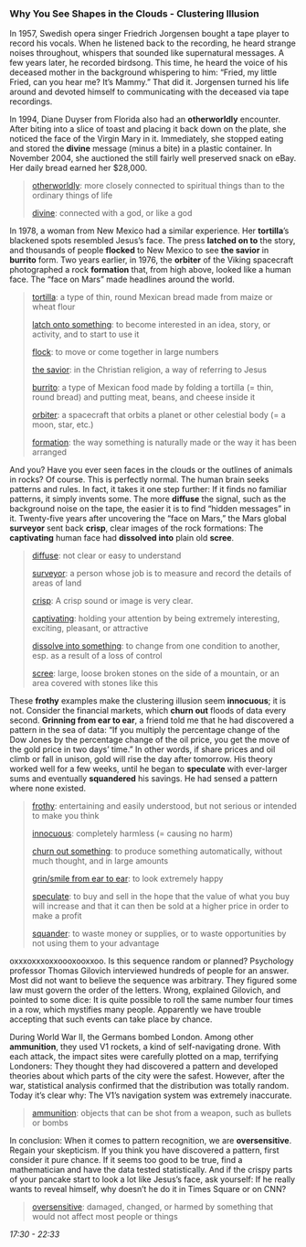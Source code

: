 ### Why You See Shapes in the Clouds - Clustering Illusion

In 1957, Swedish opera singer Friedrich Jorgensen bought a tape player to record his vocals. When he listened back to the recording, he heard strange noises throughout, whispers that sounded like supernatural messages. A few years later, he recorded birdsong. This time, he heard the voice of his deceased mother in the background whispering to him: “Fried, my little Fried, can you hear me? It’s Mammy.” That did it. Jorgensen turned his life around and devoted himself to communicating with the deceased via tape recordings.

In 1994, Diane Duyser from Florida also had an **otherworldly** encounter. After biting into a slice of toast and placing it back down on the plate, she noticed the face of the Virgin Mary in it. Immediately, she stopped eating and stored the **divine** message (minus a bite) in a plastic container. In November 2004, she auctioned the still fairly well preserved snack on eBay. Her daily bread earned her $28,000.

> [otherworldly](https://dictionary.cambridge.org/dictionary/english-chinese-traditional/otherworldly): more closely connected to spiritual things than to the ordinary things of life
>
> [divine](https://dictionary.cambridge.org/dictionary/english-chinese-traditional/divine): connected with a god, or like a god

In 1978, a woman from New Mexico had a similar experience. Her **tortilla**’s blackened spots resembled Jesus’s face. The press **latched on to** the story, and thousands of people **flocked** to New Mexico to see **the savior** in **burrito** form. Two years earlier, in 1976, the **orbiter** of the Viking spacecraft photographed a rock **formation** that, from high above, looked like a human face. The “face on Mars” made headlines around the world.

> [tortilla](https://dictionary.cambridge.org/dictionary/english-chinese-traditional/tortilla): a type of thin, round Mexican bread made from maize or wheat flour
>
> [latch onto something](https://dictionary.cambridge.org/dictionary/english-chinese-traditional/latch-onto): to become interested in an idea, story, or activity, and to start to use it
>
> [flock](https://dictionary.cambridge.org/dictionary/english-chinese-traditional/flock?q=flocked): to move or come together in large numbers
>
> [the savior](https://dictionary.cambridge.org/dictionary/english-chinese-traditional/saviour?q=savior): in the Christian religion, a way of referring to Jesus
>
> [burrito](https://dictionary.cambridge.org/dictionary/english-chinese-traditional/burrito): a type of Mexican food made by folding a tortilla (= thin, round bread) and putting meat, beans, and cheese inside it
>
> [orbiter](https://dictionary.cambridge.org/dictionary/english-chinese-traditional/orbiter): a spacecraft that orbits a planet or other celestial body (= a moon, star, etc.)
>
> [formation](https://dictionary.cambridge.org/dictionary/english-chinese-traditional/formation): the way something is naturally made or the way it has been arranged

And you? Have you ever seen faces in the clouds or the outlines of animals in rocks? Of course. This is perfectly normal. The human brain seeks patterns and rules. In fact, it takes it one step further: If it finds no familiar patterns, it simply invents some. The more **diffuse** the signal, such as the background noise on the tape, the easier it is to find “hidden messages” in it. Twenty-five years after uncovering the “face on Mars,” the Mars global **surveyor** sent back **crisp**, clear images of the rock formations: The **captivating** human face had **dissolved into** plain old **scree**.

> [diffuse](https://dictionary.cambridge.org/dictionary/english-chinese-traditional/diffuse): not clear or easy to understand
>
> [surveyor](https://dictionary.cambridge.org/dictionary/english-chinese-traditional/surveyor): a person whose job is to measure and record the details of areas of land
>
> [crisp](https://dictionary.cambridge.org/dictionary/english-chinese-traditional/crisp): A crisp sound or image is very clear.
>
> [captivating](https://dictionary.cambridge.org/dictionary/english-chinese-traditional/captivating): holding your attention by being extremely interesting, exciting, pleasant, or attractive
>
> [dissolve into something](https://dictionary.cambridge.org/dictionary/english/dissolve-into): to change from one condition to another, esp. as a result of a loss of control
>
> [scree](https://dictionary.cambridge.org/dictionary/english-chinese-traditional/scree): large, loose broken stones on the side of a mountain, or an area covered with stones like this

These **frothy** examples make the clustering illusion seem **innocuous**; it is not. Consider the financial markets, which **churn out** floods of data every second. **Grinning from ear to ear**, a friend told me that he had discovered a pattern in the sea of data: “If you multiply the percentage change of the Dow Jones by the percentage change of the oil price, you get the move of the gold price in two days’ time.” In other words, if share prices and oil climb or fall in unison, gold will rise the day after tomorrow. His theory worked well for a few weeks, until he began to **speculate** with ever-larger sums and eventually **squandered** his savings. He had sensed a pattern where none existed.

> [frothy](https://dictionary.cambridge.org/dictionary/english/frothy): entertaining and easily understood, but not serious or intended to make you think
>
> [innocuous](https://dictionary.cambridge.org/dictionary/english-chinese-traditional/innocuous): completely harmless (= causing no harm)
>
> [churn out something](https://dictionary.cambridge.org/dictionary/english/churn-out): to produce something automatically, without much thought, and in large amounts
>
> [grin/smile from ear to ear](https://dictionary.cambridge.org/dictionary/english/grin-smile-from-ear-to-ear?q=from+ear+to+ear): to look extremely happy
>
> [speculate](https://dictionary.cambridge.org/dictionary/english-chinese-traditional/speculate): to buy and sell in the hope that the value of what you buy will increase and that it can then be sold at a higher price in order to make a profit
>
> [squander](https://dictionary.cambridge.org/dictionary/english-chinese-traditional/squander?q=squandered): to waste money or supplies, or to waste opportunities by not using them to your advantage

oxxxoxxxoxxoooxooxxoo. Is this sequence random or planned? Psychology professor Thomas Gilovich interviewed hundreds of people for an answer. Most did not want to believe the sequence was arbitrary. They figured some law must govern the order of the letters. Wrong, explained Gilovich, and pointed to some dice: It is quite possible to roll the same number four times in a row, which mystifies many people. Apparently we have trouble accepting that such events can take place by chance.

During World War II, the Germans bombed London. Among other **ammunition**, they used V1 rockets, a kind of self-navigating drone. With each attack, the impact sites were carefully plotted on a map, terrifying Londoners: They thought they had discovered a pattern and developed theories about which parts of the city were the safest. However, after the war, statistical analysis confirmed that the distribution was totally random. Today it’s clear why: The V1’s navigation system was extremely inaccurate.

> [ammunition](https://dictionary.cambridge.org/dictionary/english-chinese-traditional/ammunition): objects that can be shot from a weapon, such as bullets or bombs

In conclusion: When it comes to pattern recognition, we are **oversensitive**. Regain your skepticism. If you think you have discovered a pattern, first consider it pure chance. If it seems too good to be true, find a mathematician and have the data tested statistically. And if the crispy parts of your pancake start to look a lot like Jesus’s face, ask yourself: If he really wants to reveal himself, why doesn’t he do it in Times Square or on CNN?

> [oversensitive](https://dictionary.cambridge.org/dictionary/english-chinese-traditional/oversensitive): damaged, changed, or harmed by something that would not affect most people or things

*17:30 - 22:33*